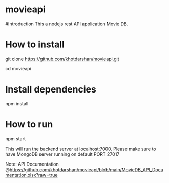 # movieapi

#Introduction
This a nodejs rest API application Movie DB.

# How to install
git clone https://github.com/khotdarshan/movieapi.git

cd movieapi

# Install  dependencies
npm install

# How to run

npm start


This will run the backend server at localhost:7000. Please make sure to have MongoDB server running on default PORT 27017

Note: API Documentation @https://github.com/khotdarshan/movieapi/blob/main/MovieDB_API_Documentation.xlsx?raw=true
